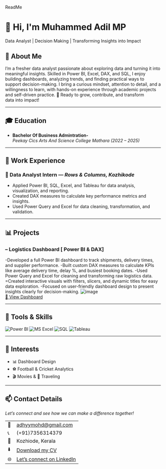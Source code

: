 
ReadMe

# 👋 Hi, I'm Muhammed Adil MP  
 Data Analyst |  Decision Making | Transforming Insights into Impact  

<!--Section 1: Introduction-->

## 🌟 About Me  
I’m a fresher data analyst passionate about exploring data and turning it into meaningful insights. Skilled in Power BI, Excel, DAX, and SQL, I enjoy building dashboards, analyzing trends, and finding practical ways to support decision-making. I bring a curious mindset, attention to detail, and a willingness to learn, with hands-on experience through academic projects and self-driven practice. 🚀 Ready to grow, contribute, and transform data into impact!  

---

## 🎓 Education  
- **Bachelor Of Business Admintration-**  
  *Peekay Cics Arts And Science College Mathara (2022 – 2025)*  

---

## 💼 Work Experience  
### 🔹 Data Analyst Intern — *Rows & Columns, Kozhikode*   
- Applied Power BI, SQL, Excel, and Tableau for data analysis, visualization, and reporting.
- Created DAX measures to calculate key performance metrics and insights.
- Used Power Query and Excel for data cleaning, transformation, and validation.

---

## 📊 Projects  

### – Logistics Dashboard [ Power BI & DAX]  

-Developed a full Power BI dashboard to track shipments, delivery times, and supplier performance.
-Built custom DAX measures to calculate KPIs like average delivery time, delay %, and busiest booking dates.
-Used Power Query and Excel for cleaning and transforming raw logistics data.
=Created interactive visuals with filters, slicers, and dynamic titles for easy data exploration.
-Focused on user-friendly dashboard design to present insights clearly for decision-making.
![image]()  
[🔗 View Dashboard](https://app.powerbi.com/view?r=eyJrIjoiYWExYzc0MTAtODU3NS00OTZhLWEwZjEtYzBjNTRjNjViODUwIiwidCI6ImM2ZTU0OWIzLTVmNDUtNDAzMi1hYWU5LWQ0MjQ0ZGM1YjJjNCJ9)  

---


## 🧠 Tools & Skills  
![Power BI](https://img.shields.io/badge/-Power%20BI-239120?logo=Power-BI&logoColor=white) 
![MS Excel](https://img.shields.io/badge/-Excel-217346?logo=Microsoft-Excel&logoColor=white) 
![SQL](https://img.shields.io/badge/-SQL-CC2927?logo=MySQL&logoColor=white) 
![Tableau](https://img.shields.io/badge/-Tableau-E97627?logo=Tableau&logoColor=white) 

---

## 🎯 Interests  
- 📊 Dashboard Design  
- ⚽ Football & Cricket Analytics  
- 🎬 Movies & 🎒 Traveling  

---

## 📫 Contact Details  
*Let’s connect and see how we can make a difference together!*  

<table>
  <tbody>
    <tr>
      <td>📧</td>
      <td><a href="mailto:adhyymohd@gmail.com">adhyymohd@gmail.com</a></td>
    </tr>
    <tr>
      <td>📞</td>
      <td>(+91)7356314379</td>
    </tr>
    <tr>
      <td>📍</td>
      <td>Kozhiode, Kerala</td>
    </tr>
    <tr>
      <td>⬇️</td>
      <td><a href="Boniface_Data_Analyst.pdf">Download my CV</a></td>
    </tr>
    <tr>
      <td>🌐</td>
      <td><a href="https://www.linkedin.com/in/muhammedadhilmp">Let’s connect on LinkedIn</a></td>
    </tr>
  </tbody>
</table>
